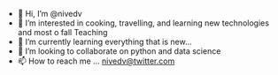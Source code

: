 - 👋 Hi, I’m @nivedv
- 👀 I’m interested in cooking, travelling,  and learning new technologies and most o fall Teaching 
- 🌱 I’m currently learning everything that is new...
- 💞️ I’m looking to collaborate on python and data science
- 📫 How to reach me ... nivedv@twitter.com 

<!---
nivedv/nivedv is a ✨ special ✨ repository because its `README.md` (this file) appears on your GitHub profile.
You can click the Preview link to take a look at your changes.
--->
